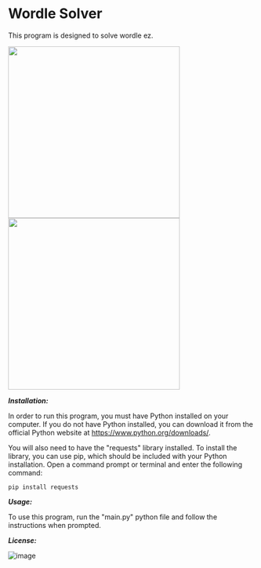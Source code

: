 # Wordle Solver

This program is designed to solve wordle ez.

<img src="https://user-images.githubusercontent.com/57689939/222192380-ca48f907-0071-4dff-8c82-d76a2920f18b.png" height="350">
<img src="https://user-images.githubusercontent.com/57689939/222192887-e45de44d-e867-4909-b8a8-60807aadb47c.png" height="350">

***Installation:***

In order to run this program, you must have Python installed on your computer. If you do not have Python installed, you can download it from the official Python website
at https://www.python.org/downloads/.

You will also need to have the "requests" library installed. To install the library, you can use pip, which should be included with your Python installation.
Open a command prompt or terminal and enter the following command:

```
pip install requests
```

***Usage:***

To use this program, run the "main.py" python file and follow the instructions when prompted.

***License:***

![image](https://user-images.githubusercontent.com/57689939/220727747-d79ef686-83bb-4c21-b1d8-c177c97729c2.png)
